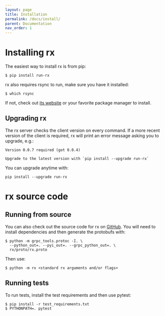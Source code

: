 ```yaml
---
layout: page
title: Installation
permalink: /docs/install/
parent: Documentation
nav_order: 1
---
```


# Installing rx

The easiest way to install rx is from pip:

    $ pip install run-rx

rx also requires rsync to run, make sure you have it installed:

    $ which rsync

If not, check out [its website](https://rsync.samba.org/download.html) or your
favorite package manager to install.

## Upgrading rx

The rx server checks the client version on every command. If a more recent
version of the client is required, rx will print an error message asking you
to upgrade, e.g.:

    Version 0.0.7 required (got 0.0.4)

    Upgrade to the latest version with `pip install --upgrade run-rx`

You can upgrade anytime with:

    pip install --upgrade run-rx

# rx source code

## Running from source

You can also check out the source code for rx on
[GitHub](https://github.com/run-rx/rx). You will need to install dependencies and then generate the protobufs with:

    $ python -m grpc_tools.protoc -I. \
      --python_out=. --pyi_out=. --grpc_python_out=. \
      rx/proto/rx.proto

Then use:

    $ python -m rx <standard rx arguments and/or flags>

## Running tests

To run tests, install the test requirements and then use pytest:

    $ pip install -r test_requirements.txt
    $ PYTHONPATH=. pytest
